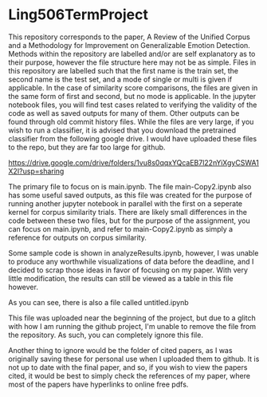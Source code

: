 # Ling506TermProject
This repository corresponds to the paper, A Review of the Unified Corpus and a Methodology for Improvement on Generalizable Emotion Detection. Methods within the repository are labelled and/or are self explanatory as to their purpose, however the file structure here may not be as simple.  Files in this repository are labelled such that the first name is the train set, the second name is the test set, and a mode of single or multi is given if applicable.  In the case of similarity score comparisons, the files are given in the same form of first and second, but no mode is applicable.  In the jupyter notebook files, you will find test cases related to verifying the validity of the code as well as saved outputs for many of them. Other outputs can be found through old commit history files.  While the files are very large, if you wish to run a classifier, it is advised that you download the pretrained classifier from the following google drive.  I would have uploaded these files to the repo, but they are far too large for github. 

https://drive.google.com/drive/folders/1vu8s0qqxYQcaEB7l22nYiXgyCSWA1X2I?usp=sharing

The primary file to focus on is main.ipynb.  The file main-Copy2.ipynb also has some useful saved outputs, as this file was created for the purpose of running another jupyter notebook in parallel with the first on a seperate kernel for corpus similarity trials.  There are likely small differences in the code between these two files, but for the purpose of the assignment, you can focus on main.ipynb, and refer to main-Copy2.ipynb as simply a reference for outputs on corpus similarity.

Some sample code is shown in analyzeResults.ipynb, however, I was unable to produce any worthwhile visualizations of data before the deadline, and I decided to scrap those ideas in favor of focusing on my paper.  With very little modification, the results can still be viewed as a table in this file however.

As you can see, there is also a file called untitled.ipynb

This file was uploaded near the beginning of the project, but due to a glitch with how I am running the github project, I'm unable to remove the file from the repository. As such, you can completely ignore this file. 

Another thing to ignore would be the folder of cited papers, as I was originally saving these for personal use when I uploaded them to github.  It is not up to date with the final paper, and so, if you wish to view the papers cited, it would be best to simply check the references of my paper, where most of the papers have hyperlinks to online free pdfs.
